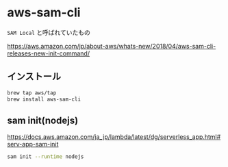 # aws-sam-cli

`SAM Local` と呼ばれていたもの

https://aws.amazon.com/jp/about-aws/whats-new/2018/04/aws-sam-cli-releases-new-init-command/

## インストール

```sh
brew tap aws/tap
brew install aws-sam-cli
```

## sam init(nodejs)

https://docs.aws.amazon.com/ja_jp/lambda/latest/dg/serverless_app.html#serv-app-sam-init

```sh
sam init --runtime nodejs
```

